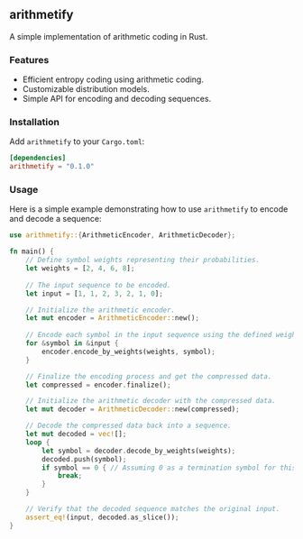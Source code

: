 ## arithmetify

A simple implementation of arithmetic coding in Rust.

### Features

- Efficient entropy coding using arithmetic coding.
- Customizable distribution models.
- Simple API for encoding and decoding sequences.

### Installation

Add `arithmetify` to your `Cargo.toml`:

```toml
[dependencies]
arithmetify = "0.1.0"
```

### Usage

Here is a simple example demonstrating how to use `arithmetify` to encode and decode a sequence:

```rust
use arithmetify::{ArithmeticEncoder, ArithmeticDecoder};

fn main() {
    // Define symbol weights representing their probabilities.
    let weights = [2, 4, 6, 8];
    
    // The input sequence to be encoded.
    let input = [1, 1, 2, 3, 2, 1, 0];

    // Initialize the arithmetic encoder.
    let mut encoder = ArithmeticEncoder::new();
    
    // Encode each symbol in the input sequence using the defined weights.
    for &symbol in &input {
        encoder.encode_by_weights(weights, symbol);
    }

    // Finalize the encoding process and get the compressed data.
    let compressed = encoder.finalize();

    // Initialize the arithmetic decoder with the compressed data.
    let mut decoder = ArithmeticDecoder::new(compressed);

    // Decode the compressed data back into a sequence.
    let mut decoded = vec![];
    loop {
        let symbol = decoder.decode_by_weights(weights);
        decoded.push(symbol);
        if symbol == 0 { // Assuming 0 as a termination symbol for this example.
            break;
        }
    }

    // Verify that the decoded sequence matches the original input.
    assert_eq!(input, decoded.as_slice());
}
```
